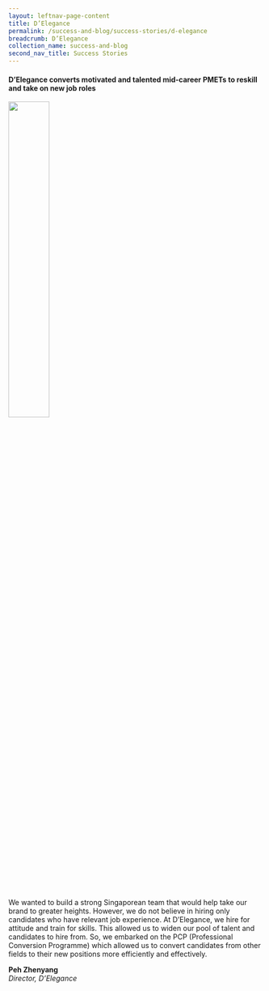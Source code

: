 ```yaml
---
layout: leftnav-page-content
title: D’Elegance
permalink: /success-and-blog/success-stories/d-elegance
breadcrumb: D’Elegance
collection_name: success-and-blog
second_nav_title: Success Stories
---
```

<h4>D’Elegance converts motivated and talented mid-career PMETs to reskill and take on new job roles</h4>

<img src="/images-2021/SuccessStories-DElegance.jpg" style="width:40%;">

<p>We wanted to build a strong Singaporean team that would help take our brand to greater heights. However, we do not believe in hiring only candidates who have relevant job experience. At D’Elegance, we hire for attitude and train for skills. This allowed us to widen our pool of talent and candidates to hire from. So, we embarked on the PCP (Professional Conversion Programme) which allowed us to convert candidates from other fields to their new positions more efficiently and effectively.</p>

<b>Peh Zhenyang</b><br>
<i>Director, D’Elegance</i>
